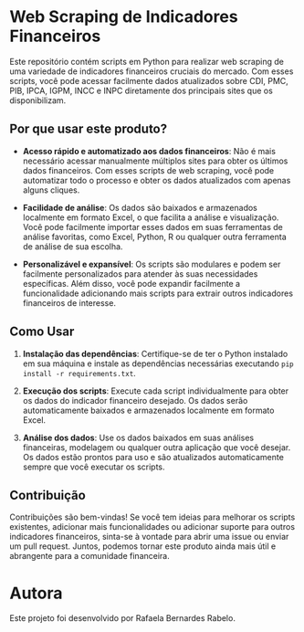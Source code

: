 # Web Scraping de Indicadores Financeiros

Este repositório contém scripts em Python para realizar web scraping de uma variedade de indicadores financeiros cruciais do mercado. Com esses scripts, você pode acessar facilmente dados atualizados sobre CDI, PMC, PIB, IPCA, IGPM, INCC e INPC diretamente dos principais sites que os disponibilizam.

## Por que usar este produto?

- **Acesso rápido e automatizado aos dados financeiros**: Não é mais necessário acessar manualmente múltiplos sites para obter os últimos dados financeiros. Com esses scripts de web scraping, você pode automatizar todo o processo e obter os dados atualizados com apenas alguns cliques.

- **Facilidade de análise**: Os dados são baixados e armazenados localmente em formato Excel, o que facilita a análise e visualização. Você pode facilmente importar esses dados em suas ferramentas de análise favoritas, como Excel, Python, R ou qualquer outra ferramenta de análise de sua escolha.

- **Personalizável e expansível**: Os scripts são modulares e podem ser facilmente personalizados para atender às suas necessidades específicas. Além disso, você pode expandir facilmente a funcionalidade adicionando mais scripts para extrair outros indicadores financeiros de interesse.

## Como Usar

1. **Instalação das dependências**: Certifique-se de ter o Python instalado em sua máquina e instale as dependências necessárias executando `pip install -r requirements.txt`.

2. **Execução dos scripts**: Execute cada script individualmente para obter os dados do indicador financeiro desejado. Os dados serão automaticamente baixados e armazenados localmente em formato Excel.

3. **Análise dos dados**: Use os dados baixados em suas análises financeiras, modelagem ou qualquer outra aplicação que você desejar. Os dados estão prontos para uso e são atualizados automaticamente sempre que você executar os scripts.

## Contribuição

Contribuições são bem-vindas! Se você tem ideias para melhorar os scripts existentes, adicionar mais funcionalidades ou adicionar suporte para outros indicadores financeiros, sinta-se à vontade para abrir uma issue ou enviar um pull request. Juntos, podemos tornar este produto ainda mais útil e abrangente para a comunidade financeira.

# Autora
Este projeto foi desenvolvido por Rafaela Bernardes Rabelo.
